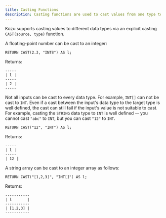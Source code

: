 ```yaml
---
title: Casting Functions
description: Casting functions are used to cast values from one type to another.
---
```


Kùzu supports casting values to different data types via an explicit casting `CAST(source, type)` function.

A floating-point number can be cast to an integer:

```cypher
RETURN CAST(2.3, "INT8") AS l;
```
Returns:
```
-----
| l |
-----
| 2 |
-----
```

Not all inputs can be cast to every data type. For example, `INT[]` can not be cast to `INT`. Even
if a cast between the input's data type to the target type is well defined, the cast can still fail
if the input's value is not suitable to cast. For example, casting the `STRING` data type to
`INT` is well defined -- you cannot cast `"abc"` to `INT`, but you can cast `"12"` to `INT`.

```cypher
RETURN CAST("12", "INT") AS l;
```
Returns:
```
-----
| l |
-----
| 12 |
```

A string array can be cast to an integer array as follows:

```cypher
RETURN CAST("[1,2,3]", "INT[]") AS l;
```
Returns:
```
-----------
| l       |
-----------
| [1,2,3] |
-----------
```
